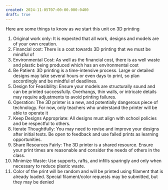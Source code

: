 ```yaml
---
created: 2024-11-05T07:00:00.000-0400
draft: true
---
```


Here are some things to know as we start this unit on 3D printing
1. Original work only: It is expected that all work, designs and models are of your own creation.
2. Financial cost: There is a cost towards 3D printing that we must be mindful of
3. Environmental Cost: As well as the financial cost, there is as well waste and plastic being produced which has an environmental cost
4. Be Patient: 3D printing is a time-intensive process. Large or detailed designs may take several hours or even days to print, so plan accordingly and be mindful of deadlines.
5. Design for Feasibility: Ensure your models are structurally sound and can be printed successfully. Overhangs, thin walls, or intricate details may require adjustments to avoid printing failures.
6. Operation: The 3D printer is a new, and potentially dangerous piece of technology. For now, only teachers who understand the printer will be able to operate it
7. Keep Designs Appropriate: All designs must align with school policies and be respectful to others.
8. Iterate Thoughtfully: You may need to revise and improve your designs after initial tests. Be open to feedback and use failed prints as learning opportunities.
10. Share Resources Fairly: The 3D printer is a shared resource. Ensure your print times are reasonable and consider the needs of others in the class.
11. Minimize Waste: Use supports, rafts, and infills sparingly and only when necessary to reduce plastic waste.
12. Color of the print will be random and will be printed using filament that is already loaded. Special filament/color requests may be submitted, but they may be denied
